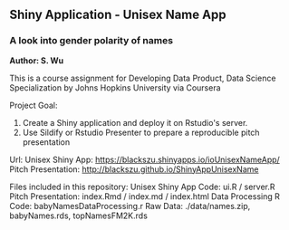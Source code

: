 ## Shiny Application - Unisex Name App
### A look into gender polarity of names

**Author: S. Wu**

This is a course assignment for Developing Data Product, Data Science Specialization by Johns Hopkins University via Coursera

Project Goal:
1. Create a Shiny application and deploy it on Rstudio's server.
2. Use Sildify or Rstudio Presenter to prepare a reproducible pitch presentation

Url: 
Unisex Shiny App: https://blackszu.shinyapps.io/ioUnisexNameApp/
Pitch Presentation: http://blackszu.github.io/ShinyAppUnisexName

Files included in this repository:
Unisex Shiny App Code: ui.R / server.R
Pitch Presentation: index.Rmd / index.md / index.html
Data Processing R Code: babyNamesDataProcessing.r
Raw Data: ./data/names.zip, babyNames.rds, topNamesFM2K.rds
